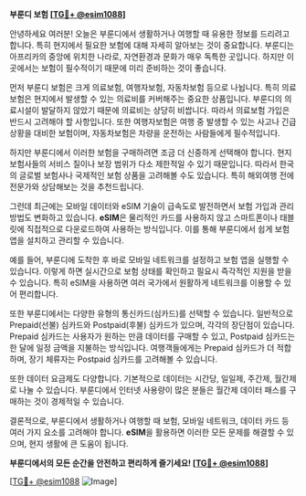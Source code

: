 **부룬디 보험 [[TG💪+ @esim1088](https://t.me/s/esim1088)]**

안녕하세요 여러분! 오늘은 부룬디에서 생활하거나 여행할 때 유용한 정보를 드리려고 합니다. 특히 현지에서 필요한 보험에 대해 자세히 알아보는 것이 중요합니다. 부룬디는 아프리카의 중앙에 위치한 나라로, 자연환경과 문화가 매우 독특한 곳입니다. 하지만 이곳에서는 보험이 필수적이기 때문에 미리 준비하는 것이 좋습니다.

먼저 부룬디 보험은 크게 의료보험, 여행자보험, 자동차보험 등으로 나뉩니다. 특히 의료보험은 현지에서 발생할 수 있는 의료비를 커버해주는 중요한 상품입니다. 부룬디의 의료시설이 발달하지 않았기 때문에 의료비는 상당히 비쌉니다. 따라서 의료보험 가입은 반드시 고려해야 할 사항입니다. 또한 여행자보험은 여행 중 발생할 수 있는 사고나 긴급 상황을 대비한 보험이며, 자동차보험은 차량을 운전하는 사람들에게 필수적입니다.

하지만 부룬디에서 이러한 보험을 구매하려면 조금 더 신중하게 선택해야 합니다. 현지 보험사들의 서비스 질이나 보장 범위가 다소 제한적일 수 있기 때문입니다. 따라서 한국의 글로벌 보험사나 국제적인 보험 상품을 고려해볼 수도 있습니다. 특히 해외여행 전에 전문가와 상담해보는 것을 추천드립니다.

그런데 최근에는 모바일 데이터와 eSIM 기술이 급속도로 발전하면서 보험 가입과 관리 방법도 변화하고 있습니다. **eSIM**은 물리적인 카드를 사용하지 않고 스마트폰이나 태블릿에 직접적으로 다운로드하여 사용하는 방식입니다. 이를 통해 부룬디에서 쉽게 보험 앱을 설치하고 관리할 수 있습니다.

예를 들어, 부룬디에 도착한 후 바로 모바일 네트워크를 설정하고 보험 앱을 실행할 수 있습니다. 이렇게 하면 실시간으로 보험 상태를 확인하고 필요시 즉각적인 지원을 받을 수 있습니다. 특히 eSIM을 사용하면 여러 국가에서 원활하게 네트워크를 이용할 수 있어 편리합니다.

또한 부룬디에서는 다양한 유형의 통신카드(심카드)를 선택할 수 있습니다. 일반적으로 Prepaid(선불) 심카드와 Postpaid(후불) 심카드가 있으며, 각각의 장단점이 있습니다. Prepaid 심카드는 사용자가 원하는 만큼 데이터를 구매할 수 있고, Postpaid 심카드는 한 달에 일정 금액을 지불하는 방식입니다. 여행객들에게는 Prepaid 심카드가 더 적합하며, 장기 체류자는 Postpaid 심카드를 고려해볼 수 있습니다.

또한 데이터 요금제도 다양합니다. 기본적으로 데이터는 시간당, 일일제, 주간제, 월간제로 나눌 수 있습니다. 부룬디에서 인터넷 사용량이 많은 분들은 월간제 데이터 패스를 구매하는 것이 경제적일 수 있습니다.

결론적으로, 부룬디에서 생활하거나 여행할 때 보험, 모바일 네트워크, 데이터 카드 등 여러 가지 요소를 고려해야 합니다. **eSIM**을 활용하면 이러한 모든 문제를 해결할 수 있으며, 현지 생활에 큰 도움이 됩니다.

**부룬디에서의 모든 순간을 안전하고 편리하게 즐기세요! [[TG💪+ @esim1088](https://t.me/s/esim1088)]**

[[TG💪+ @esim1088](https://t.me/s/esim1088) ![Image](https://i.postimg.cc/Y0z9fWf4/image.png)]